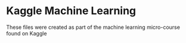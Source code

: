 Kaggle Machine Learning
=======================

These files were created as part of the machine learning micro-course found on Kaggle
